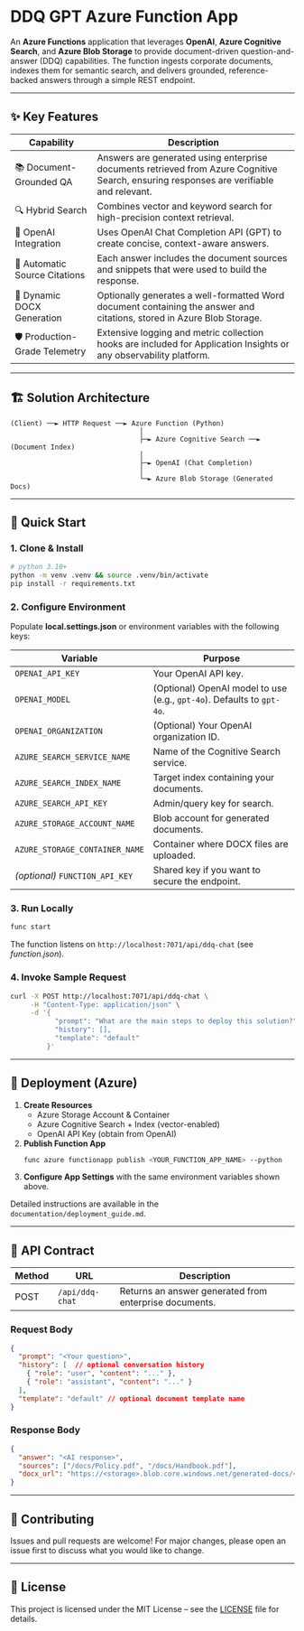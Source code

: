 # DDQ GPT Azure Function App

An **Azure Functions** application that leverages **OpenAI**, **Azure Cognitive Search**, and **Azure Blob Storage** to provide document-driven question-and-answer (DDQ) capabilities.  The function ingests corporate documents, indexes them for semantic search, and delivers grounded, reference-backed answers through a simple REST endpoint.

---

## ✨ Key Features

| Capability | Description |
| ----------- | ----------- |
| 📚 Document-Grounded QA | Answers are generated using enterprise documents retrieved from Azure Cognitive Search, ensuring responses are verifiable and relevant. |
| 🔍 Hybrid Search | Combines vector and keyword search for high-precision context retrieval. |
| 🧠 OpenAI Integration | Uses OpenAI Chat Completion API (GPT) to create concise, context-aware answers. |
| 📝 Automatic Source Citations | Each answer includes the document sources and snippets that were used to build the response. |
| 📄 Dynamic DOCX Generation | Optionally generates a well-formatted Word document containing the answer and citations, stored in Azure Blob Storage. |
| 🛡️ Production-Grade Telemetry | Extensive logging and metric collection hooks are included for Application Insights or any observability platform. |

---

## 🏗️ Solution Architecture

```
(Client) ──► HTTP Request ──► Azure Function (Python)
                                │
                                ├─► Azure Cognitive Search ──► (Document Index)
                                │
                                ├─► OpenAI (Chat Completion)
                                │
                                └─► Azure Blob Storage (Generated Docs)
```

---

## 🚀 Quick Start

### 1. Clone & Install

```bash
# python 3.10+
python -m venv .venv && source .venv/bin/activate
pip install -r requirements.txt
```

### 2. Configure Environment

Populate **local.settings.json** or environment variables with the following keys:

| Variable | Purpose |
| -------- | ------- |
| `OPENAI_API_KEY` | Your OpenAI API key. |
| `OPENAI_MODEL` | (Optional) OpenAI model to use (e.g., `gpt-4o`). Defaults to `gpt-4o`. |
| `OPENAI_ORGANIZATION` | (Optional) Your OpenAI organization ID. |
| `AZURE_SEARCH_SERVICE_NAME` | Name of the Cognitive Search service. |
| `AZURE_SEARCH_INDEX_NAME` | Target index containing your documents. |
| `AZURE_SEARCH_API_KEY` | Admin/query key for search. |
| `AZURE_STORAGE_ACCOUNT_NAME` | Blob account for generated documents. |
| `AZURE_STORAGE_CONTAINER_NAME` | Container where DOCX files are uploaded. |
| *(optional)* `FUNCTION_API_KEY` | Shared key if you want to secure the endpoint. |

### 3. Run Locally

```bash
func start
```
The function listens on `http://localhost:7071/api/ddq-chat` (see *function.json*).

### 4. Invoke Sample Request

```bash
curl -X POST http://localhost:7071/api/ddq-chat \
     -H "Content-Type: application/json" \
     -d '{
           "prompt": "What are the main steps to deploy this solution?",
           "history": [],
           "template": "default"
         }'
```

---

## 🔧 Deployment (Azure)

1. **Create Resources**
   * Azure Storage Account & Container
   * Azure Cognitive Search + Index (vector-enabled)
   * OpenAI API Key (obtain from OpenAI)
2. **Publish Function App**
   ```bash
   func azure functionapp publish <YOUR_FUNCTION_APP_NAME> --python
   ```
3. **Configure App Settings** with the same environment variables shown above.

Detailed instructions are available in the `documentation/deployment_guide.md`.

---

## 📑 API Contract

| Method | URL | Description |
| ------ | --- | ----------- |
| POST | `/api/ddq-chat` | Returns an answer generated from enterprise documents. |

### Request Body
```json
{
  "prompt": "<Your question>",
  "history": [  // optional conversation history
    { "role": "user", "content": "..." },
    { "role": "assistant", "content": "..." }
  ],
  "template": "default" // optional document template name
}
```

### Response Body
```json
{
  "answer": "<AI response>",
  "sources": ["/docs/Policy.pdf", "/docs/Handbook.pdf"],
  "docx_url": "https://<storage>.blob.core.windows.net/generated-docs/<file>.docx"
}
```

---

## 📝 Contributing

Issues and pull requests are welcome!  For major changes, please open an issue first to discuss what you would like to change.

---

## 📄 License

This project is licensed under the MIT License – see the [LICENSE](LICENSE) file for details. 